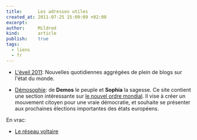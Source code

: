 ```yaml
---
title:      Les adresses utiles
created_at: 2011-07-25 15:09:09 +02:00
excerpt:
author:     Mildred
kind:       article
publish:    true
tags:
  - liens
  - fr
---
```


 -  [L'éveil 2011](http://leveil2011.syl20jonathan.net/): Nouvelles quotidiennes
    aggrégées de plein de blogs sur l'état du monde.

 -  [Démosophie](http://demosophie.com/indexFR.htm): de **Demos** le peuple et
    **Sophia** la sagesse. Ce site contient une section intéressante sur
    [le nouvel ordre mondial](http://demosophie.com/fr/dentroweb/nuevoordenmundialFR.htm).
    Il vise à créer un mouvement citoyen pour une vraie démocratie, et souhaite
    se présenter aux prochaines élections importantes des états européens.

En vrac:

  - [Le réseau voltaire](http://www.voltairenet.org/)

